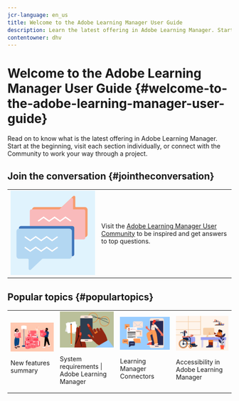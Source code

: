 ```yaml
---
jcr-language: en_us
title: Welcome to the Adobe Learning Manager User Guide
description: Learn the latest offering in Adobe Learning Manager. Start at the beginning, visit each section individually, or connect with the Community to work your way through a project.
contentowner: dhv
---
```


# Welcome to the Adobe Learning Manager User Guide {#welcome-to-the-adobe-learning-manager-user-guide}

Read on to know what is the latest offering in Adobe Learning Manager. Start at the beginning, visit each section individually, or connect with the Community to work your way through a project.

## Join the conversation {#jointheconversation}

<table>
 <tbody>
  <tr> 
   <td><img src="assets/community.png"></td> 
   <td><p>Visit the <a disablelinktracking="false" href="https://community.adobe.com/t5/adobe-learning-manager/ct-p/ct-captivate-prime?page=1&amp;sort=latest_replies&amp;lang=all&amp;tabid=all">Adobe Learning Manager User Community</a> to be inspired and get answers to top questions.<br></p></td> 
  </tr> 
 </tbody>
</table>

## Popular topics {#populartopics}

<table>
 <tbody>
  <tr>
   <td><img src="assets/prime-new.jpeg"><p>New features summary</p><a href="whats-new"></a></td>
   <td><img src="assets/prime-reqs.jpeg"><p>System requirements | Adobe Learning Manager</p><a href="system-requirements"></a></td>
   <td><img src="assets/prime-connector.jpeg"><p>Learning Manager Connectors</p><a href="integration-admin/feature-summary/connectors"></a></td>
   <td><img src="assets/prime-accessibility.jpeg"><p>Accessibility in Adobe Learning Manager</p><a href="accessibility-captivate-prime"></a></td>
  </tr>
 </tbody>
</table>
